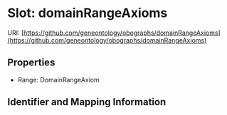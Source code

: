 # Slot: domainRangeAxioms

URI: [https://github.com/geneontology/obographs/domainRangeAxioms](https://github.com/geneontology/obographs/domainRangeAxioms)



<!-- no inheritance hierarchy -->


## Properties

 * Range: DomainRangeAxiom



## Identifier and Mapping Information





